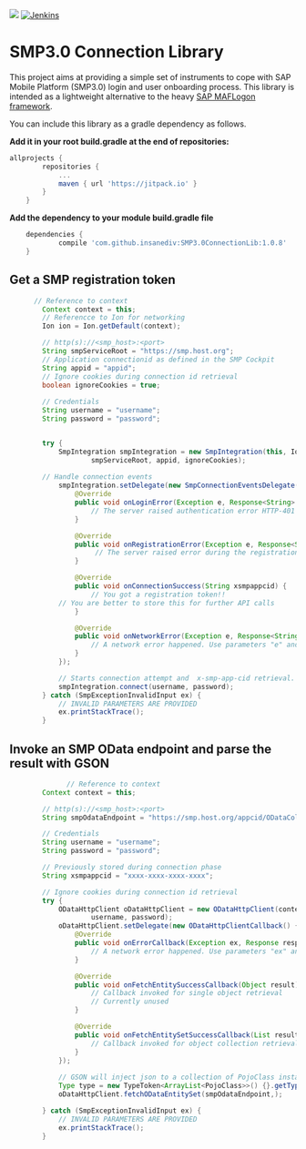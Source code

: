[![](https://jitpack.io/v/insanediv/SMP3.0ConnectionLib.svg)](https://jitpack.io/#insanediv/SMP3.0ConnectionLib)
[![Jenkins](https://img.shields.io/jenkins/s/https/jenkins.qa.ubuntu.com/view/Precise/view/All%20Precise/job/precise-desktop-amd64_default.svg)]()

# SMP3.0 Connection Library
This project aims at providing a simple set of instruments to cope with SAP Mobile Platform (SMP3.0) login and user onboarding process.
This library is intended as a lightweight alternative to the heavy [SAP MAFLogon framework](https://github.com/SAP/sap_mobile_native_android).

You can include this library as a gradle dependency as follows.

**Add it in your root build.gradle at the end of repositories:**
```groovy
allprojects {
		repositories {
			...
			maven { url 'https://jitpack.io' }
		}
	}
```
**Add the dependency to your module build.gradle file**
```groovy
	dependencies {
	        compile 'com.github.insanediv:SMP3.0ConnectionLib:1.0.8'
	}
```

## Get a SMP registration token
```java
	  // Reference to context
        Context context = this;
        // Referencce to Ion for networking
        Ion ion = Ion.getDefault(context);

        // http(s)://<smp_host>:<port>
        String smpServiceRoot = "https://smp.host.org";
        // Application connectionid as defined in the SMP Cockpit
        String appid = "appid";
        // Ignore cookies during connection id retrieval
        boolean ignoreCookies = true;
        
        // Credentials
        String username = "username";
        String password = "password";


        try {
            SmpIntegration smpIntegration = new SmpIntegration(this, Ion.getDefault(this),
                    smpServiceRoot, appid, ignoreCookies);
	
	    // Handle connection events
            smpIntegration.setDelegate(new SmpConnectionEventsDelegate() {
                @Override
                public void onLoginError(Exception e, Response<String> result) {
                    // The server raised authentication error HTTP-401 Unauthorized
                }

                @Override
                public void onRegistrationError(Exception e, Response<String> result) {
                     // The server raised error during the registration phase
                }

                @Override
                public void onConnectionSuccess(String xsmpappcid) {
                    // You got a registration token!!
		    // You are better to store this for further API calls
                }

                @Override
                public void onNetworkError(Exception e, Response<String> result) {
                    // A network error happened. Use parameters "e" and "result" to get more details
                }
            });

            // Starts connection attempt and  x-smp-app-cid retrieval. Events are back reported to the delegate
            smpIntegration.connect(username, password);
        } catch (SmpExceptionInvalidInput ex) {
            // INVALID PARAMETERS ARE PROVIDED
            ex.printStackTrace();
        }
```
## Invoke an SMP OData endpoint and parse the result with GSON
```java
	          // Reference to context
        Context context = this;

        // http(s)://<smp_host>:<port>
        String smpOdataEndpoint = "https://smp.host.org/appcid/ODataCollectionEndpoint";

        // Credentials
        String username = "username";
        String password = "password";

        // Previously stored during connection phase
        String xsmpappcid = "xxxx-xxxx-xxxx-xxxx";

        // Ignore cookies during connection id retrieval
        try {
            ODataHttpClient oDataHttpClient = new ODataHttpClient(context, xsmpappcid,
                    username, password);
            oDataHttpClient.setDelegate(new ODataHttpClientCallback() {
                @Override
                public void onErrorCallback(Exception ex, Response response) {
                    // A network error happened. Use parameters "ex" and "response" to get more details
                }

                @Override
                public void onFetchEntitySuccessCallback(Object result) {
                    // Callback invoked for single object retrieval
                    // Currently unused
                }

                @Override
                public void onFetchEntitySetSuccessCallback(List result) {
                    // Callback invoked for object collection retrieval
                }
            });
            
            // GSON will inject json to a collection of PojoClass instances
            Type type = new TypeToken<ArrayList<PojoClass>>() {}.getType() {};
            oDataHttpClient.fetchODataEntitySet(smpOdataEndpoint,);

        } catch (SmpExceptionInvalidInput ex) {
            // INVALID PARAMETERS ARE PROVIDED
            ex.printStackTrace();
        }
```
